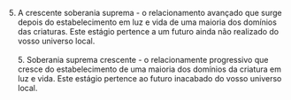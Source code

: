 ﻿5. A crescente soberania suprema - o relacionamento avançado que surge depois do estabelecimento em luz e vida de uma maioria dos domínios das criaturas. Este estágio pertence a um futuro ainda não realizado do vosso universo local.<BR><BR>5. Soberania suprema crescente - o relacionamente progressivo que cresce do estabelecimento de uma maioria dos domínios da criatura em luz e vida. Este estágio pertence ao futuro inacabado do vosso universo local.